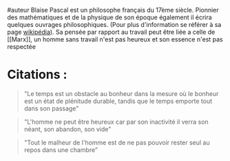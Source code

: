 #auteur 
Blaise Pascal est un philosophe français du 17ème siècle. Pionnier des mathématiques et de la physique de son époque également il écrira quelques ouvrages philosophiques. (Pour plus d'information se référer à sa page [wikipédia](https://fr.wikipedia.org/wiki/Blaise_Pascal)). 
Sa pensée par rapport au travail peut être liée a celle de [[Marx]], un homme sans travail n'est pas heureux et son essence n'est pas respectée

# Citations : 
> "Le temps est un obstacle au bonheur dans la mesure où le bonheur est un état de plénitude durable, tandis que le temps emporte tout dans son passage"

> "L'homme ne peut être heureux car par son inactivité il verra son néant, son abandon, son vide"

> "Tout le malheur de l'homme est de ne pas pouvoir rester seul au repos dans une chambre”




